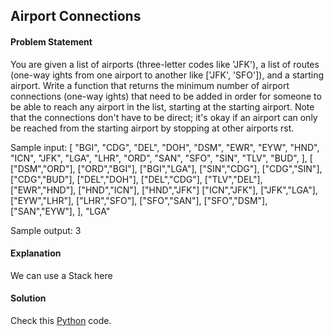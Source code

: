 ## Airport Connections

#### Problem Statement

You are given a list of airports (three-letter codes like 'JFK'), a list of routes (one-way ights from one airport to another like ['JFK', 'SFO']), and
a starting airport. Write a function that returns the minimum number of airport connections (one-way ights) that need to be added in order
for someone to be able to reach any airport in the list, starting at the starting airport. Note that the connections don't have to be direct; it's
okay if an airport can only be reached from the starting airport by stopping at other airports rst.

Sample input:
[
"BGI",
"CDG",
"DEL",
"DOH",
"DSM",
"EWR",
"EYW",
"HND",
"ICN",
"JFK",
"LGA",
"LHR",
"ORD",
"SAN",
"SFO",
"SIN",
"TLV",
"BUD",
],
[
["DSM","ORD"],
["ORD","BGI"],
["BGI","LGA"],
["SIN","CDG"],
["CDG","SIN"],
["CDG","BUD"],
["DEL","DOH"],
["DEL","CDG"],
["TLV","DEL"],
["EWR","HND"],
["HND","ICN"],
["HND","JFK"]
["ICN","JFK"],
["JFK","LGA"],
["EYW","LHR"],
["LHR","SFO"],
["SFO","SAN"],
["SFO","DSM"],
["SAN","EYW"],
],
"LGA"

Sample output: 3


#### Explanation

We can use a Stack here


#### Solution

Check this [Python](../solution/Airport_Connections.py) code.

